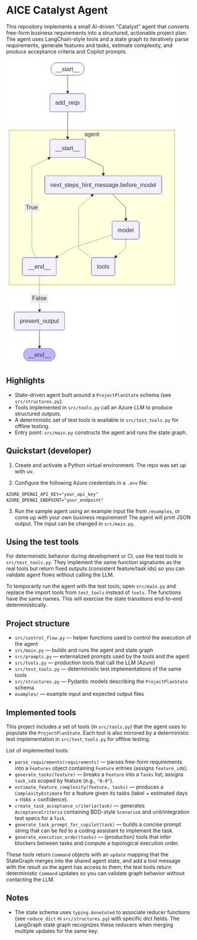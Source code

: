 # AICE Catalyst Agent

This repository implements a small AI-driven "Catalyst" agent that converts free-form
business requirements into a structured, actionable project plan. The agent uses
LangChain-style tools and a state graph to iteratively parse requirements, generate
features and tasks, estimate complexity, and produce acceptance criteria and Copilot
prompts.

![Agent graph](agent_graph.png)

## Highlights

- State-driven agent built around a `ProjectPlanState` schema (see `src/structures.py`).
- Tools implemented in `src/tools.py` call an Azure LLM to produce structured outputs.
- A deterministic set of test tools is available in `src/test_tools.py` for offline testing.
- Entry point: `src/main.py` constructs the agent and runs the state graph.

## Quickstart (developer)

1. Create and activate a Python virtual environment. The repo was set up with uv.

2. Configure the following Azure credentials in a `.env` file:

```env
AZURE_OPENAI_API_KEY="your_api_key"
AZURE_OPENAI_ENDPOINT="your_endpoint"
```

3. Run the sample agent using an example input file from `/examples`, or come up with your own business requirement! The agent will print JSON output. The input can be changed in `src/main.py`.

## Using the test tools

For deterministic behavior during development or CI, use the test tools in
`src/test_tools.py`. They implement the same function signatures as the real tools
but return fixed outputs (consistent feature/task ids) so you can validate agent
flows without calling the LLM.

To temporarily run the agent with the test tools, open `src/main.py` and replace the import tools from `test_tools` instead of `tools`. The functions have the same names. This will exercise the state transitions end-to-end deterministically.

## Project structure

- `src/control_flow.py` — helper functions used to control the execution of the agent
- `src/main.py` — builds and runs the agent and state graph
- `src/prompts.py` — externalized prompts used by the tools and the agent
- `src/tools.py` — production tools that call the LLM (Azure)
- `src/test_tools.py` — deterministic test implementations of the same tools
- `src/structures.py` — Pydantic models describing the `ProjectPlanState` schema
- `examples/` — example input and expected output files

## Implemented tools

This project includes a set of tools (in `src/tools.py`) that the agent uses to
populate the `ProjectPlanState`. Each tool is also mirrored by a deterministic
test implementation in `src/test_tools.py` for offline testing.

List of implemented tools:

- `parse_requirements(requirements)` — parses free-form requirements into a `Features`
  object containing `Feature` entries (assigns `feature_id`s).
- `generate_tasks(feature)` — breaks a `Feature` into a `Tasks` list; assigns `task_id`s
  scoped by feature (e.g., `"0-0"`).
- `estimate_feature_complexity(feature, tasks)` — produces a `ComplexityEstimate` for a
  feature given its tasks (label + estimated days + risks + confidence).
- `create_task_acceptance_criteria(task)` — generates `AcceptanceCriteria` containing
  BDD-style `Scenario`s and unit/integration test specs for a `Task`.
- `generate_task_prompt_for_copilot(task)` — builds a concise prompt string that can
  be fed to a coding assistant to implement the task.
- `generate_execution_order(tasks)` — (production)
  tools that infer blockers between tasks and compute a topological execution order.

These tools return `Command` objects with an `update` mapping that the StateGraph
merges into the shared agent state, and add a tool message with the result so the agent has access to them; the test tools return deterministic `Command`
updates so you can validate graph behavior without contacting the LLM.

## Notes

- The state schema uses `typing.Annotated` to associate reducer functions (see `reduce_dict`
  in `src/structures.py`) with specific dict fields. The LangGraph state graph recognizes
  these reducers when merging multiple updates for the same key.

